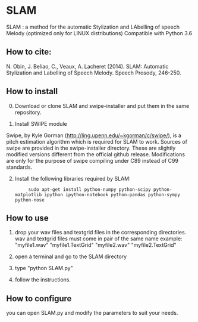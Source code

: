 SLAM
====

SLAM : a method for the automatic Stylization and LAbelling of speech Melody (optimized only for LINUX distributions)
Compatible with Python 3.6

How to cite:
------------

N. Obin,  J. Beliao, C., Veaux, A. Lacheret (2014). SLAM: Automatic Stylization and Labelling of Speech Melody. Speech Prosody, 246-250.

How to install
------------

0) Download or clone SLAM and swipe-installer and put them in the same repository.

1) Install SWIPE module

Swipe, by Kyle Gorman (http://ling.upenn.edu/~kgorman/c/swipe/),  is a pitch estimation algorithm which is required for SLAM to work. 
Sources of swipe are provided in the swipe-installer directory. These are slightly modified versions different from the official github release. Modifications are only for the purpose of swipe compiling under C89 instead of C99 standards.
  
2) Install the following libraries required by SLAM:

            
            sudo apt-get install python-numpy python-scipy python-matplotlib ipython ipython-notebook python-pandas python-sympy python-nose
  
How to use
------------

1) drop your wav files and textgrid files in the corresponding directories. wav and textgrid files must come in pair of the same name 
     example:
     "myfile1.wav" "myfile1.TextGrid" "myfile2.wav" "myfile2.TextGrid"

2) open a terminal and go to the SLAM directory
3) type "python SLAM.py"
4) follow the instructions.

How to configure
------------

you can open SLAM.py and modify the parameters to suit your needs. 


